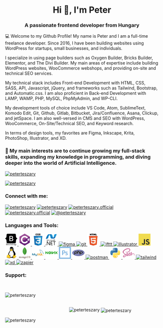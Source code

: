 <h1 align="center">Hi 👋, I'm Peter</h1>
<h3 align="center">A passionate frontend developer from Hungary</h3>

💻 Welcome to my Github Profile! My name is Peter and I am a full-time freelance developer. Since 2016, I have been building websites using WordPress for startups, small businesses, and individuals.

I specialize in using page builders such as Oxygen Builder, Bricks Builder, Elementor, and The Divi Builder. My main areas of expertise include building WordPress websites, WooCommerce webshops, and providing on-site and technical SEO services.

My technical stack includes Front-end Development with HTML, CSS, SASS, API, Javascript, jQuery, and frameworks such as Tailwind, Bootstrap, and Automatic.css. I am also proficient in Back-end Development with LAMP, WAMP, PHP, MySQL, PhpMyAdmin, and WP-CLI.

My development tools of choice include VS Code, Atom, SublimeText, Komodo Edit, Git, Github, Gitlab, Bitbucket, Jira/Confluence, Asana, Clickup, and jetSpace. I am also well-versed in CMS and SEO with WordPress, WooCommerce, On-Site/Technical SEO, and Keyword research.

In terms of design tools, my favorites are Figma, Inkscape, Krita, PhotoShop, Illustrator, and XD. 

### 🏁 My main interests are to continue growing my full-stack skills, expanding my knowledge in programming, and diving deeper into the world of Artificial Intelligence.


<p align="left"> <a href="https://github.com/ryo-ma/github-profile-trophy"><img src="https://github-profile-trophy.vercel.app/?username=peterteszary" alt="peterteszary" /></a> </p>

<p align="left"> <a href="https://twitter.com/peterteszary" target="blank"><img src="https://img.shields.io/twitter/follow/peterteszary?logo=twitter&style=for-the-badge" alt="peterteszary" /></a> </p>

<h3 align="left">Connect with me:</h3>
<p align="left">
<a href="https://twitter.com/peterteszary" target="blank"><img align="center" src="https://raw.githubusercontent.com/rahuldkjain/github-profile-readme-generator/master/src/images/icons/Social/twitter.svg" alt="peterteszary" height="30" width="40" /></a>
<a href="https://linkedin.com/in/peterteszary" target="blank"><img align="center" src="https://raw.githubusercontent.com/rahuldkjain/github-profile-readme-generator/master/src/images/icons/Social/linked-in-alt.svg" alt="peterteszary" height="30" width="40" /></a>
<a href="https://fb.com/peterteszary.official" target="blank"><img align="center" src="https://raw.githubusercontent.com/rahuldkjain/github-profile-readme-generator/master/src/images/icons/Social/facebook.svg" alt="peterteszary.official" height="30" width="40" /></a>
<a href="https://instagram.com/peterteszary.official" target="blank"><img align="center" src="https://raw.githubusercontent.com/rahuldkjain/github-profile-readme-generator/master/src/images/icons/Social/instagram.svg" alt="peterteszary.official" height="30" width="40" /></a>
<a href="https://hashnode.com/@peterteszary" target="blank"><img align="center" src="https://raw.githubusercontent.com/rahuldkjain/github-profile-readme-generator/master/src/images/icons/Social/hashnode.svg" alt="@peterteszary" height="30" width="40" /></a>
</p>

<h3 align="left">Languages and Tools:</h3>
<p align="left"> <a href="https://getbootstrap.com" target="_blank" rel="noreferrer"> <img src="https://raw.githubusercontent.com/devicons/devicon/master/icons/bootstrap/bootstrap-plain-wordmark.svg" alt="bootstrap" width="40" height="40"/> </a> <a href="https://www.w3schools.com/cs/" target="_blank" rel="noreferrer"> <img src="https://raw.githubusercontent.com/devicons/devicon/master/icons/csharp/csharp-original.svg" alt="csharp" width="40" height="40"/> </a> <a href="https://www.w3schools.com/css/" target="_blank" rel="noreferrer"> <img src="https://raw.githubusercontent.com/devicons/devicon/master/icons/css3/css3-original-wordmark.svg" alt="css3" width="40" height="40"/> </a> <a href="https://dotnet.microsoft.com/" target="_blank" rel="noreferrer"> <img src="https://raw.githubusercontent.com/devicons/devicon/master/icons/dot-net/dot-net-original-wordmark.svg" alt="dotnet" width="40" height="40"/> </a> <a href="https://www.figma.com/" target="_blank" rel="noreferrer"> <img src="https://www.vectorlogo.zone/logos/figma/figma-icon.svg" alt="figma" width="40" height="40"/> </a> <a href="https://git-scm.com/" target="_blank" rel="noreferrer"> <img src="https://www.vectorlogo.zone/logos/git-scm/git-scm-icon.svg" alt="git" width="40" height="40"/> </a> <a href="https://www.w3.org/html/" target="_blank" rel="noreferrer"> <img src="https://raw.githubusercontent.com/devicons/devicon/master/icons/html5/html5-original-wordmark.svg" alt="html5" width="40" height="40"/> </a> <a href="https://ifttt.com/" target="_blank" rel="noreferrer"> <img src="https://www.vectorlogo.zone/logos/ifttt/ifttt-ar21.svg" alt="ifttt" width="40" height="40"/> </a> <a href="https://www.adobe.com/in/products/illustrator.html" target="_blank" rel="noreferrer"> <img src="https://www.vectorlogo.zone/logos/adobe_illustrator/adobe_illustrator-icon.svg" alt="illustrator" width="40" height="40"/> </a> <a href="https://developer.mozilla.org/en-US/docs/Web/JavaScript" target="_blank" rel="noreferrer"> <img src="https://raw.githubusercontent.com/devicons/devicon/master/icons/javascript/javascript-original.svg" alt="javascript" width="40" height="40"/> </a> <a href="https://www.linux.org/" target="_blank" rel="noreferrer"> <img src="https://raw.githubusercontent.com/devicons/devicon/master/icons/linux/linux-original.svg" alt="linux" width="40" height="40"/> </a> <a href="https://www.mongodb.com/" target="_blank" rel="noreferrer"> <img src="https://raw.githubusercontent.com/devicons/devicon/master/icons/mongodb/mongodb-original-wordmark.svg" alt="mongodb" width="40" height="40"/> </a> <a href="https://www.mysql.com/" target="_blank" rel="noreferrer"> <img src="https://raw.githubusercontent.com/devicons/devicon/master/icons/mysql/mysql-original-wordmark.svg" alt="mysql" width="40" height="40"/> </a> <a href="https://www.nginx.com" target="_blank" rel="noreferrer"> <img src="https://raw.githubusercontent.com/devicons/devicon/master/icons/nginx/nginx-original.svg" alt="nginx" width="40" height="40"/> </a> <a href="https://www.photoshop.com/en" target="_blank" rel="noreferrer"> <img src="https://raw.githubusercontent.com/devicons/devicon/master/icons/photoshop/photoshop-line.svg" alt="photoshop" width="40" height="40"/> </a> <a href="https://www.php.net" target="_blank" rel="noreferrer"> <img src="https://raw.githubusercontent.com/devicons/devicon/master/icons/php/php-original.svg" alt="php" width="40" height="40"/> </a> <a href="https://postman.com" target="_blank" rel="noreferrer"> <img src="https://www.vectorlogo.zone/logos/getpostman/getpostman-icon.svg" alt="postman" width="40" height="40"/> </a> <a href="https://www.python.org" target="_blank" rel="noreferrer"> <img src="https://raw.githubusercontent.com/devicons/devicon/master/icons/python/python-original.svg" alt="python" width="40" height="40"/> </a> <a href="https://sass-lang.com" target="_blank" rel="noreferrer"> <img src="https://raw.githubusercontent.com/devicons/devicon/master/icons/sass/sass-original.svg" alt="sass" width="40" height="40"/> </a> <a href="https://tailwindcss.com/" target="_blank" rel="noreferrer"> <img src="https://www.vectorlogo.zone/logos/tailwindcss/tailwindcss-icon.svg" alt="tailwind" width="40" height="40"/> </a> <a href="https://www.adobe.com/products/xd.html" target="_blank" rel="noreferrer"> <img src="https://cdn.worldvectorlogo.com/logos/adobe-xd.svg" alt="xd" width="40" height="40"/> </a> <a href="https://zapier.com" target="_blank" rel="noreferrer"> <img src="https://www.vectorlogo.zone/logos/zapier/zapier-icon.svg" alt="zapier" width="40" height="40"/> </a> </p>

<h3 align="left">Support:</h3>
<br>
<p><a href="https://www.buymeacoffee.com/peterteszary"> <img align="left" src="https://cdn.buymeacoffee.com/buttons/v2/default-yellow.png" height="50" width="210" alt="peterteszary" /></a></p><br><br>

<p><img align="left" src="https://github-readme-stats.vercel.app/api/top-langs?username=peterteszary&show_icons=true&locale=en&layout=compact" alt="peterteszary" /></p>

<p>&nbsp;<img align="center" src="https://github-readme-stats.vercel.app/api?username=peterteszary&show_icons=true&locale=en" alt="peterteszary" /></p>

<p><img align="center" src="https://github-readme-streak-stats.herokuapp.com/?user=peterteszary&" alt="peterteszary" /></p>
